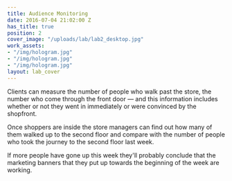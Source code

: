 ```yaml
---
title: Audience Monitoring
date: 2016-07-04 21:02:00 Z
has_title: true
position: 2
cover_image: "/uploads/lab/lab2_desktop.jpg"
work_assets:
- "/img/hologram.jpg"
- "/img/hologram.jpg"
- "/img/hologram.jpg"
layout: lab_cover
---
```


Clients can measure the number of people who walk past the store, the number who come through the front door — and this information includes whether or not they went in immediately or were convinced by the shopfront.

Once shoppers are inside the store managers can find out how many of them walked up to the second floor and compare with the number of people who took the journey to the second floor last week.

If more people have gone up this week they'll probably conclude that the marketing banners that they put up towards the beginning of the week are working.
